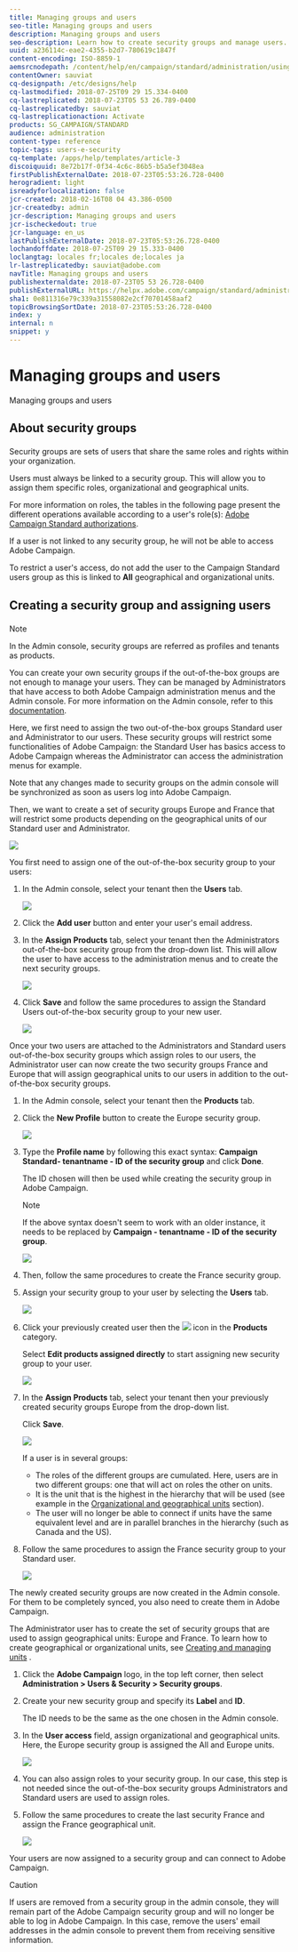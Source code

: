 ```yaml
---
title: Managing groups and users
seo-title: Managing groups and users
description: Managing groups and users
seo-description: Learn how to create security groups and manage users.
uuid: a236114c-eae2-4355-b2d7-780619c1847f
content-encoding: ISO-8859-1
aemsrcnodepath: /content/help/en/campaign/standard/administration/using/managing-groups-and-users
contentOwner: sauviat
cq-designpath: /etc/designs/help
cq-lastmodified: 2018-07-25T09 29 15.334-0400
cq-lastreplicated: 2018-07-23T05 53 26.789-0400
cq-lastreplicatedby: sauviat
cq-lastreplicationaction: Activate
products: SG_CAMPAIGN/STANDARD
audience: administration
content-type: reference
topic-tags: users-e-security
cq-template: /apps/help/templates/article-3
discoiquuid: 8e72b17f-0f34-4c6c-86b5-b5a5ef3048ea
firstPublishExternalDate: 2018-07-23T05:53:26.728-0400
herogradient: light
isreadyforlocalization: false
jcr-created: 2018-02-16T08 04 43.386-0500
jcr-createdby: admin
jcr-description: Managing groups and users
jcr-ischeckedout: true
jcr-language: en_us
lastPublishExternalDate: 2018-07-23T05:53:26.728-0400
lochandoffdate: 2018-07-25T09 29 15.333-0400
loclangtag: locales fr;locales de;locales ja
lr-lastreplicatedby: sauviat@adobe.com
navTitle: Managing groups and users
publishexternaldate: 2018-07-23T05 53 26.728-0400
publishExternalURL: https://helpx.adobe.com/campaign/standard/administration/using/managing-groups-and-users.html
sha1: 0e811316e79c339a31558082e2cf70701458aaf2
topicBrowsingSortDate: 2018-07-23T05:53:26.728-0400
index: y
internal: n
snippet: y
---
```


# Managing groups and users

Managing groups and users

## <p>About security groups</p>

Security groups are sets of users that share the same roles and rights within your organization.

Users must always be linked to a security group. This will allow you to assign them specific roles, organizational and geographical units.

For more information on roles, the tables in the following page present the different operations available according to a user's role(s): [Adobe Campaign Standard authorizations](https://docs.campaign.adobe.com/doc/standard/en/Technotes/AdobeCampaign-ACSRights.pdf).

If a user is not linked to any security group, he will not be able to access Adobe Campaign.

To restrict a user's access, do not add the user to the Campaign Standard users group as this is linked to **All** geographical and organizational units.

## <p>Creating a security group and assigning users</p>

>[!NOTE]
>
>In the Admin console, security groups are referred as profiles and tenants as products.

You can create your own security groups if the out-of-the-box groups are not enough to manage your users. They can be managed by Administrators that have access to both Adobe Campaign administration menus and the Admin console. For more information on the Admin console, refer to this [documentation](https://helpx.adobe.com/enterprise/managing/user-guide.html).

Here, we first need to assign the two out-of-the-box groups Standard user and Administrator to our users. These security groups will restrict some functionalities of Adobe Campaign: the Standard User has basics access to Adobe Campaign whereas the Administrator can access the administration menus for example.

Note that any changes made to security groups on the admin console will be synchronized as soon as users log into Adobe Campaign.

Then, we want to create a set of security groups Europe and France that will restrict some products depending on the geographical units of our Standard user and Administrator.

![](assets/ootb_security_group_1.png)

You first need to assign one of the out-of-the-box security group to your users:

1. In the Admin console, select your tenant then the **Users** tab.

   ![](assets/manage_security_group_2.png)

1. Click the **Add user** button and enter your user's email address.
1. In the **Assign Products** tab, select your tenant then the Administrators out-of-the-box security group from the drop-down list. This will allow the user to have access to the administration menus and to create the next security groups.

   ![](assets/ootb_security_group_2.png)

1. Click **Save** and follow the same procedures to assign the Standard Users out-of-the-box security group to your new user.

   ![](assets/ootb_security_group_3.png)

Once your two users are attached to the Administrators and Standard users out-of-the-box security groups which assign roles to our users, the Administrator user can now create the two security groups France and Europe that will assign geographical units to our users in addition to the out-of-the-box security groups.

1. In the Admin console, select your tenant then the **Products** tab.
1. Click the **New Profile** button to create the Europe security group.

   ![](assets/create_security_1.png)

1. Type the **Profile name** by following this exact syntax: **Campaign Standard- tenantname - ID of the security group** and click **Done**.

   The ID chosen will then be used while creating the security group in Adobe Campaign.

   >[!NOTE]
   >
   >If the above syntax doesn't seem to work with an older instance, it needs to be replaced by **Campaign - tenantname - ID of the security group**.

   ![](assets/manage_security_group_1.png)

1. Then, follow the same procedures to create the France security group.
1. Assign your security group to your user by selecting the **Users** tab.

   ![](assets/manage_security_group_2.png)

1. Click your previously created user then the  ![](assets/managing_security_group_10.png) icon in the **Products** category.

   Select **Edit products assigned directly** to start assigning new security group to your user.

   ![](assets/manage_security_group_8.png)

1. In the **Assign Products** tab, select your tenant then your previously created security groups Europe from the drop-down list.

   Click **Save**.

   ![](assets/manage_security_group_3.png)

   If a user is in several groups:

    * The roles of the different groups are cumulated. Here, users are in two different groups: one that will act on roles the other on units.
    * It is the unit that is the highest in the hierarchy that will be used (see example in the [Organizational and geographical units](../../administration/using/organizational-and-geographical-units.md) section).
    * The user will no longer be able to connect if units have the same equivalent level and are in parallel branches in the hierarchy (such as Canada and the US).

1. Follow the same procedures to assign the France security group to your Standard user.

   ![](assets/manage_security_group_9.png)

The newly created security groups are now created in the Admin console. For them to be completely synced, you also need to create them in Adobe Campaign.

The Administrator user has to create the set of security groups that are used to assign geographical units: Europe and France. To learn how to create geographical or organizational units, see [Creating and managing units](../../administration/using/organizational-and-geographical-units.md#creating-and-managing-units) .

1. Click the **Adobe Campaign** logo, in the top left corner, then select **Administration > Users & Security > Security groups**.
1. Create your new security group and specify its **Label** and **ID**.

   The ID needs to be the same as the one chosen in the Admin console.

1. In the **User access** field, assign organizational and geographical units. Here, the Europe security group is assigned the All and Europe units.

   ![](assets/manage_security_group_6.png)

1. You can also assign roles to your security group. In our case, this step is not needed since the out-of-the-box security groups Administrators and Standard users are used to assign roles.
1. Follow the same procedures to create the last security France and assign the France geographical unit.

   ![](assets/manage_security_group_7.png)

Your users are now assigned to a security group and can connect to Adobe Campaign.

>[!CAUTION]
>
>If users are removed from a security group in the admin console, they will remain part of the Adobe Campaign security group and will no longer be able to log in Adobe Campaign. In this case, remove the users' email addresses in the admin console to prevent them from receiving sensitive information.

